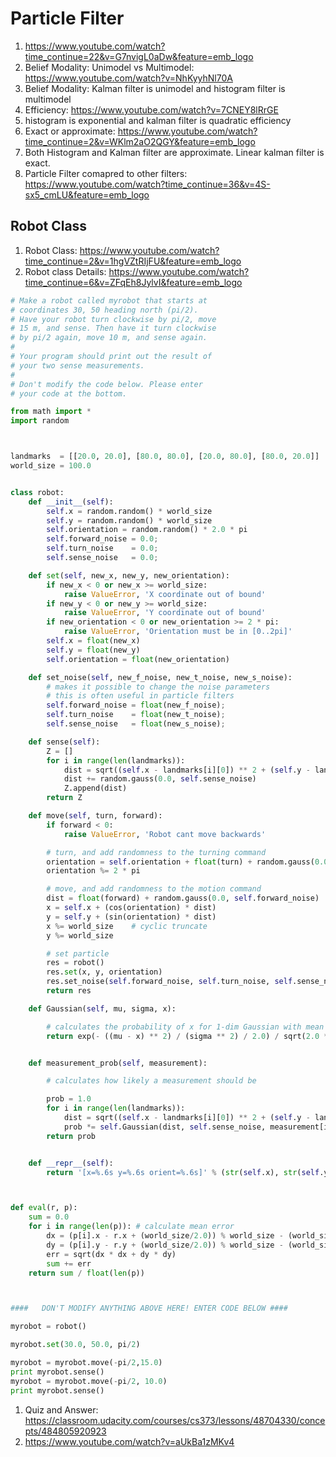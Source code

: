 # Particle Filter

1. <https://www.youtube.com/watch?time_continue=22&v=G7nvigL0aDw&feature=emb_logo>
2. Belief Modality: Unimodel vs Multimodel: <https://www.youtube.com/watch?v=NhKyyhNl70A>
3. Belief Modality: Kalman filter is unimodel and histogram filter is multimodel
4. Efficiency: <https://www.youtube.com/watch?v=7CNEY8lRrGE>
5. histogram is exponential and kalman filter is quadratic efficiency
6. Exact or approximate: <https://www.youtube.com/watch?time_continue=2&v=WKlm2aO2QGY&feature=emb_logo>
7. Both Histogram and Kalman filter are approximate. Linear kalman filter is exact.
8. Particle Filter comapred to other filters: <https://www.youtube.com/watch?time_continue=36&v=4S-sx5_cmLU&feature=emb_logo>

## Robot Class

1. Robot Class: <https://www.youtube.com/watch?time_continue=2&v=1hgVZtRIjFU&feature=emb_logo>
2. Robot class Details: <https://www.youtube.com/watch?time_continue=6&v=ZFqEh8JylvI&feature=emb_logo>

```Python
# Make a robot called myrobot that starts at
# coordinates 30, 50 heading north (pi/2).
# Have your robot turn clockwise by pi/2, move
# 15 m, and sense. Then have it turn clockwise
# by pi/2 again, move 10 m, and sense again.
#
# Your program should print out the result of
# your two sense measurements.
#
# Don't modify the code below. Please enter
# your code at the bottom.

from math import *
import random



landmarks  = [[20.0, 20.0], [80.0, 80.0], [20.0, 80.0], [80.0, 20.0]]
world_size = 100.0


class robot:
    def __init__(self):
        self.x = random.random() * world_size
        self.y = random.random() * world_size
        self.orientation = random.random() * 2.0 * pi
        self.forward_noise = 0.0;
        self.turn_noise    = 0.0;
        self.sense_noise   = 0.0;

    def set(self, new_x, new_y, new_orientation):
        if new_x < 0 or new_x >= world_size:
            raise ValueError, 'X coordinate out of bound'
        if new_y < 0 or new_y >= world_size:
            raise ValueError, 'Y coordinate out of bound'
        if new_orientation < 0 or new_orientation >= 2 * pi:
            raise ValueError, 'Orientation must be in [0..2pi]'
        self.x = float(new_x)
        self.y = float(new_y)
        self.orientation = float(new_orientation)

    def set_noise(self, new_f_noise, new_t_noise, new_s_noise):
        # makes it possible to change the noise parameters
        # this is often useful in particle filters
        self.forward_noise = float(new_f_noise);
        self.turn_noise    = float(new_t_noise);
        self.sense_noise   = float(new_s_noise);

    def sense(self):
        Z = []
        for i in range(len(landmarks)):
            dist = sqrt((self.x - landmarks[i][0]) ** 2 + (self.y - landmarks[i][1]) ** 2)
            dist += random.gauss(0.0, self.sense_noise)
            Z.append(dist)
        return Z

    def move(self, turn, forward):
        if forward < 0:
            raise ValueError, 'Robot cant move backwards'

        # turn, and add randomness to the turning command
        orientation = self.orientation + float(turn) + random.gauss(0.0, self.turn_noise)
        orientation %= 2 * pi

        # move, and add randomness to the motion command
        dist = float(forward) + random.gauss(0.0, self.forward_noise)
        x = self.x + (cos(orientation) * dist)
        y = self.y + (sin(orientation) * dist)
        x %= world_size    # cyclic truncate
        y %= world_size

        # set particle
        res = robot()
        res.set(x, y, orientation)
        res.set_noise(self.forward_noise, self.turn_noise, self.sense_noise)
        return res

    def Gaussian(self, mu, sigma, x):

        # calculates the probability of x for 1-dim Gaussian with mean mu and var. sigma
        return exp(- ((mu - x) ** 2) / (sigma ** 2) / 2.0) / sqrt(2.0 * pi * (sigma ** 2))


    def measurement_prob(self, measurement):

        # calculates how likely a measurement should be

        prob = 1.0
        for i in range(len(landmarks)):
            dist = sqrt((self.x - landmarks[i][0]) ** 2 + (self.y - landmarks[i][1]) ** 2)
            prob *= self.Gaussian(dist, self.sense_noise, measurement[i])
        return prob


    def __repr__(self):
        return '[x=%.6s y=%.6s orient=%.6s]' % (str(self.x), str(self.y), str(self.orientation))



def eval(r, p):
    sum = 0.0
    for i in range(len(p)): # calculate mean error
        dx = (p[i].x - r.x + (world_size/2.0)) % world_size - (world_size/2.0)
        dy = (p[i].y - r.y + (world_size/2.0)) % world_size - (world_size/2.0)
        err = sqrt(dx * dx + dy * dy)
        sum += err
    return sum / float(len(p))



####   DON'T MODIFY ANYTHING ABOVE HERE! ENTER CODE BELOW ####

myrobot = robot()

myrobot.set(30.0, 50.0, pi/2)

myrobot = myrobot.move(-pi/2,15.0)
print myrobot.sense()
myrobot = myrobot.move(-pi/2, 10.0)
print myrobot.sense()
```

1. Quiz and Answer: <https://classroom.udacity.com/courses/cs373/lessons/48704330/concepts/484805920923>
2. <https://www.youtube.com/watch?v=aUkBa1zMKv4>
